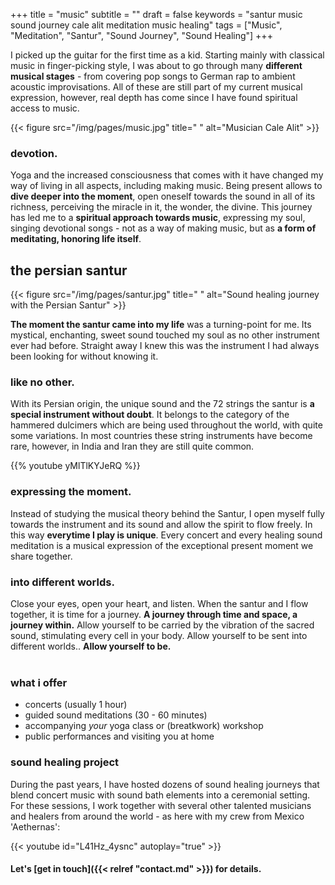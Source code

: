 +++
title = "music"
subtitle = ""
draft = false
keywords = "santur music sound journey cale alit meditation music healing"
tags = ["Music", "Meditation", "Santur", "Sound Journey", "Sound Healing"]
+++

I picked up the guitar for the first time as a kid. Starting mainly with classical music in finger-picking style, I was about to go through many **different musical stages** - from covering pop songs to German rap to ambient acoustic improvisations. All of these are still part of my current musical expression, however, real depth has come since I have found spiritual access to music. 

{{< figure src="/img/pages/music.jpg" title=" "
alt="Musician Cale Alit" >}}

### devotion.

Yoga and the increased consciousness that comes with it have changed my way of living in all aspects, including making music. Being present allows to **dive deeper into the moment**, open oneself towards the sound in all of its richness, perceiving the miracle in it, the wonder, the divine. This journey has led me to a **spiritual approach towards music**, expressing my soul, singing devotional songs - not as a way of making music, but as **a form of meditating, honoring life itself**.

## the persian santur

{{< figure src="/img/pages/santur.jpg" title=" "
alt="Sound healing journey with the Persian Santur" >}}

**The moment the santur came into my life** was a turning-point for me. Its mystical, enchanting, sweet sound touched my soul as no other instrument ever had before. Straight away I knew this was the instrument I had always been looking for without knowing it. 

### like no other.

With its Persian origin, the unique sound and the 72 strings the santur is **a special instrument without doubt**. It belongs to the category of the hammered dulcimers which are being used throughout the world, with quite some variations. In most countries these string instruments have become rare, however, in India and Iran they are still quite common.

{{% youtube yMlTlKYJeRQ %}}

### expressing the moment.

Instead of studying the musical theory behind the Santur, I open myself fully towards the instrument and its sound and allow the spirit to flow freely. In this way **everytime I play is unique**. Every concert and every healing sound meditation is a musical expression of the exceptional present moment we share together.

### into different worlds.

Close your eyes, open your heart, and listen. When the santur and I flow together, it is time for a journey. **A journey through time and space, a journey within.** Allow yourself to be carried by the vibration of the sacred sound, stimulating every cell in your body. Allow yourself to be sent into different worlds.. **Allow yourself to be.**
<br/><br/>

### what i offer

* concerts (usually 1 hour)
* guided sound meditations (30 - 60 minutes)
* accompanying *your* yoga class or (breatkwork) workshop
* public performances and visiting you at home

### sound healing project

During the past years, I have hosted dozens of sound healing journeys that blend concert music with sound bath elements into a ceremonial setting. For these sessions, I work together with several other talented musicians and healers from around the world - as here with my crew from Mexico 'Aethernas': 

{{< youtube id="L41Hz_4ysnc" autoplay="true" >}}

#### Let's [get in touch]({{< relref "contact.md" >}}) for details.


